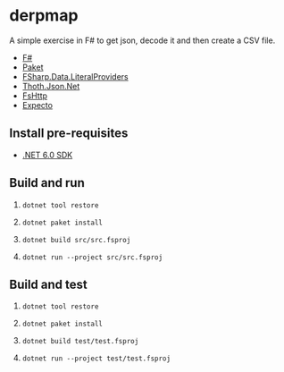 # derpmap

A simple exercise in F# to get json, decode it and then create a CSV file.

* [F#](https://fsharp.org)
* [Paket](https://fsprojects.github.io/Paket/index.html)
* [FSharp.Data.LiteralProviders](https://github.com/tarmil/FSharp.Data.LiteralProviders)
* [Thoth.Json.Net](https://thoth-org.github.io/Thoth.Json/#.Net-and-NetCore-support)
* [FsHttp](https://fsprojects.github.io/FsHttp/)
* [Expecto](https://github.com/haf/expecto)

## Install pre-requisites

* [.NET 6.0 SDK](https://dotnet.microsoft.com/download/dotnet/6.0)

## Build and run

1. `dotnet tool restore`

2. `dotnet paket install`

3. `dotnet build src/src.fsproj`

4. `dotnet run --project src/src.fsproj`

## Build and test

1. `dotnet tool restore`

2. `dotnet paket install`

3. `dotnet build test/test.fsproj`

4. `dotnet run --project test/test.fsproj`
